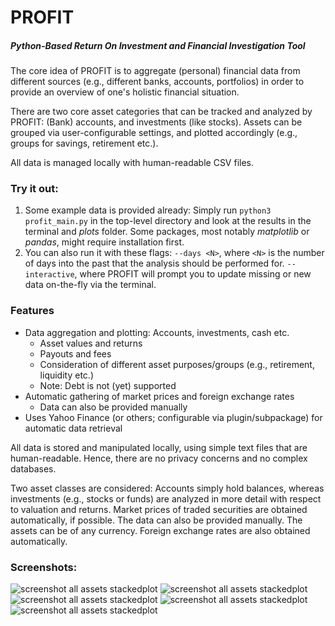 # PROFIT
##### Python-Based Return On Investment and Financial Investigation Tool
The core idea of PROFIT is to aggregate (personal) financial data from different sources (e.g., different banks, accounts, portfolios) in order to provide an overview of one's holistic financial situation. 

There are two core asset categories that can be tracked and analyzed by PROFIT: (Bank) accounts, and investments (like stocks). 
Assets can be grouped via user-configurable settings, and plotted accordingly (e.g., groups for savings, retirement etc.).

All data is managed locally with human-readable CSV files.

### Try it out:
1. Some example data is provided already: Simply run ```python3 profit_main.py``` in the top-level directory and look at the results in the terminal and *plots* folder. Some packages, most notably *matplotlib* or *pandas*, might require installation first.
2. You can also run it with these flags:
  ```--days <N>```, where ```<N>``` is the number of days into the past that the analysis should be performed for. 
  ```--interactive```, where PROFIT will prompt you to update missing or new data on-the-fly via the terminal.

### Features
* Data aggregation and plotting: Accounts, investments, cash etc.
    - Asset values and returns
    - Payouts and fees
    - Consideration of different asset purposes/groups (e.g., retirement, liquidity etc.)
    - Note: Debt is not (yet) supported
* Automatic gathering of market prices and foreign exchange rates
	- Data can also be provided manually
* Uses Yahoo Finance (or others; configurable via plugin/subpackage) for automatic data retrieval

All data is stored and manipulated locally, using simple text files that are human-readable. Hence, there are no privacy concerns and no complex databases. 

Two asset classes are considered: Accounts simply hold balances, whereas investments (e.g., stocks or funds) are analyzed in more detail with respect to valuation and returns. Market prices of traded securities are obtained automatically, if possible. The data can also be provided manually. The assets can be of any currency. Foreign exchange rates are also obtained automatically.

### Screenshots:
![screenshot all assets stackedplot](https://github.com/MauererM/profit/raw/master/doc/screenshots/screen_all_assets.png)
![screenshot all assets stackedplot](https://github.com/MauererM/profit/raw/master/doc/screenshots/screen_indices.png)
![screenshot all assets stackedplot](https://github.com/MauererM/profit/raw/master/doc/screenshots/screen_returns_abs.png)
![screenshot all assets stackedplot](https://github.com/MauererM/profit/raw/master/doc/screenshots/screen_values.png)
![screenshot all assets stackedplot](https://github.com/MauererM/profit/raw/master/doc/screenshots/screen_values_groups.png)


